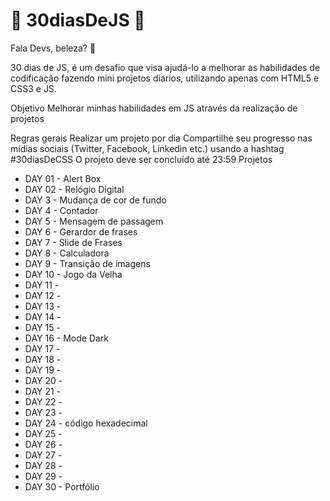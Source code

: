 # 🚀 30diasDeJS 🚀
Fala Devs, beleza? 🤘

30 dias de JS, é um desafio que visa ajudá-lo a melhorar as habilidades de codificação fazendo mini projetos diarios, utilizando apenas com HTML5 e CSS3 e JS. 

Objetivo
Melhorar minhas habilidades em JS através da realização de projetos

Regras gerais
Realizar um projeto por dia
Compartilhe seu progresso nas mídias sociais (Twitter, Facebook, Linkedin etc.) usando a hashtag #30diasDeCSS
O projeto deve ser concluído até 23:59
Projetos
- DAY 01 - Alert  Box
- DAY 02 - Relógio Digital
- DAY 3 - Mudança de cor de fundo
- DAY 4 - Contador
- DAY 5 - Mensagem de passagem
- DAY 6 - Gerardor de frases
- DAY 7 - Slide de Frases
- DAY 8 - Calculadora
- DAY 9 - Transição de imagens
- DAY 10 - Jogo da Velha
- DAY 11 - 
- DAY 12 - 
- DAY 13 -
- DAY 14 - 
- DAY 15 - 
- DAY 16 - Mode Dark 
- DAY 17 - 
- DAY 18 - 
- DAY 19 -
- DAY 20 - 
- DAY 21 - 
- DAY 22 - 
- DAY 23 - 
- DAY 24 - código hexadecimal
- DAY 25 - 
- DAY 26 - 
- DAY 27 - 
- DAY 28 - 
- DAY 29 - 
- DAY 30 - Portfólio
